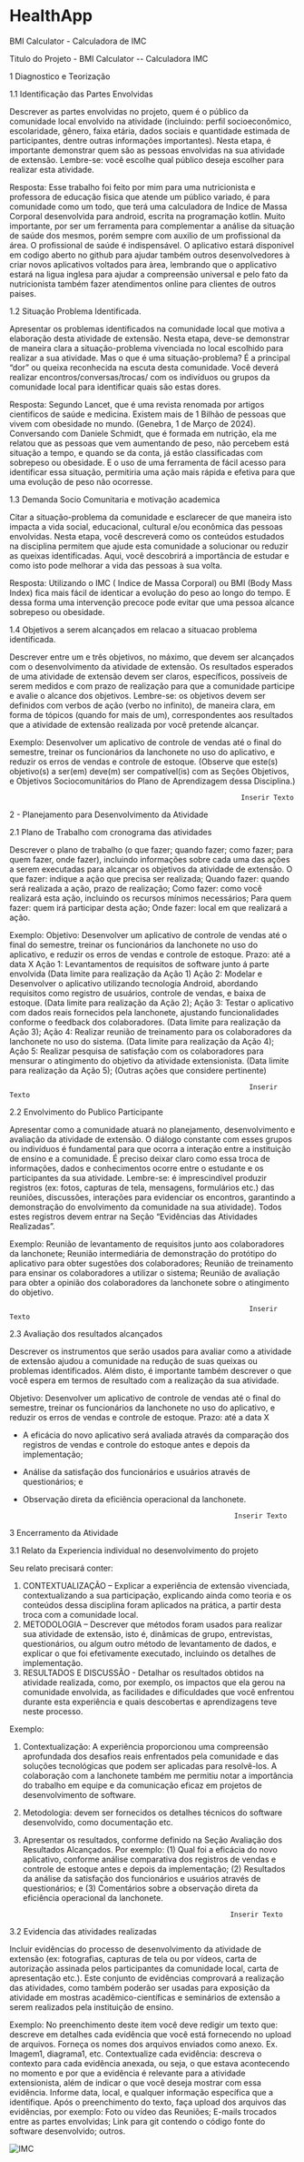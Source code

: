 # HealthApp
BMI Calculator - Calculadora de IMC

Titulo do Projeto -  BMI Calculator -- Calculadora IMC

1 Diagnostico e Teorização

1.1 Identificação das Partes Envolvidas

Descrever as partes envolvidas no projeto, quem é o público da comunidade local envolvido na atividade (incluindo: perfil socioeconômico, escolaridade, gênero, faixa etária, dados sociais e quantidade estimada de participantes, dentre outras informações importantes). Nesta etapa, é importante demonstrar quem são as pessoas envolvidas na sua atividade de extensão. Lembre-se: você escolhe qual público deseja escolher para realizar esta atividade.

Resposta: Esse trabalho foi feito por mim  para uma nutricionista e professora de educação fisica que atende um público variado,  é para comunidade como um todo,  que terá uma calculadora de Indice de Massa Corporal desenvolvida para android, escrita na programação kotlin. Muito importante, por ser um ferramenta para complementar a análise da situação de saúde dos mesmos, porém sempre com auxilio de um profissional da área. O profissional de saúde é indispensável. O aplicativo estará disponivel em codigo aberto no github para ajudar também outros desenvolvedores à criar novos aplicativos voltados para àrea, lembrando que o applicativo estará na ligua inglesa para ajudar a compreensão universal e pelo fato da nutricionista também fazer atendimentos online para clientes de outros paises.
                                                                     

1.2 Situação Problema Identificada.

Apresentar os problemas identificados na comunidade local que motiva a elaboração desta atividade de extensão. Nesta etapa, deve-se demonstrar de maneira clara a situação-problema vivenciada no local escolhido para realizar a sua atividade. Mas o que é uma situação-problema? É a principal “dor” ou queixa reconhecida na escuta desta comunidade. Você deverá realizar encontros/conversas/trocas/ com os indivíduos ou grupos da comunidade local para identificar quais são estas dores.

Resposta: Segundo Lancet, que é uma revista renomada por artigos cientificos de saúde e medicina. Existem mais de 1 Bilhão de pessoas que vivem com obesidade no mundo. (Genebra, 1 de Março de 2024). Conversando com Daniele Schmidt, que é formada em nutrição, ela me relatou que as pessoas que vem aumentando de peso, não percebem está situação a tempo, e quando se da conta, já estão classificadas com sobrepeso ou obesidade. E o uso de uma ferramenta de fácil acesso para identificar essa situação, permitiria uma ação mais rápida e efetiva para que uma evolução de peso não ocorresse.

1.3 Demanda Socio Comunitaria e motivação academica


Citar a situação-problema da comunidade e esclarecer de que maneira isto impacta a vida social, educacional, cultural e/ou econômica das pessoas envolvidas. Nesta etapa, você descreverá como os conteúdos estudados na disciplina permitem que ajude esta comunidade a solucionar ou reduzir as queixas identificadas. Aqui, você descobrirá a importância de estudar e como isto pode melhorar a vida das pessoas à sua volta.

Resposta: Utilizando o IMC ( Indice de Massa Corporal) ou BMI (Body Mass Index) fica mais fácil de identicar a evolução do peso ao longo do tempo. E dessa forma uma intervenção precoce pode evitar que uma pessoa alcance sobrepeso ou obesidade. 

1.4 Objetivos a serem alcançados em relacao a situacao problema identificada.

Descrever entre um e três objetivos, no máximo, que devem ser alcançados com o desenvolvimento da atividade de extensão. Os resultados esperados de uma atividade de extensão devem ser claros, específicos, possíveis de serem medidos e com prazo de realização para que a comunidade participe e avalie o alcance dos objetivos. Lembre-se: os objetivos devem ser definidos com verbos de ação (verbo no infinito), de maneira clara, em forma de tópicos (quando for mais de um), correspondentes aos resultados que a atividade de extensão realizada por você pretende alcançar.

Exemplo:
Desenvolver um aplicativo de controle de vendas até o final do semestre, treinar os funcionários da lanchonete no uso do aplicativo, e reduzir os erros de vendas e controle de estoque.
(Observe que este(s) objetivo(s) a ser(em) deve(m) ser compatível(is) com as Seções Objetivos, e Objetivos Sociocomunitários do Plano de Aprendizagem dessa Disciplina.) 

                                                             Inserir Texto

2 - Planejamento para Desenvolvimento da Atividade 

2.1 Plano de Trabalho com cronograma das atividades

Descrever o plano de trabalho (o que fazer; quando fazer; como fazer; para quem fazer, onde fazer), incluindo informações sobre cada uma das ações a serem executadas para alcançar os objetivos da atividade de extensão.
O que fazer: indique a ação que precisa ser realizada;
Quando fazer: quando será realizada a ação, prazo de realização;
Como fazer: como você realizará esta ação, incluindo os recursos mínimos necessários;
Para quem fazer: quem irá participar desta ação;
Onde fazer: local em que realizará a ação.

Exemplo:
Objetivo: Desenvolver um aplicativo de controle de vendas até o final do semestre, treinar os funcionários da lanchonete no uso do aplicativo, e reduzir os erros de vendas e controle de estoque. Prazo: até a data X
Ação 1: Levantamentos de requisitos de software junto á parte envolvida (Data limite para realização da Ação 1)
Ação 2: Modelar e Desenvolver o aplicativo utilizando tecnologia Android, abordando requisitos como registro de usuários, controle de vendas, e baixa de estoque. (Data limite para realização da Ação 2);
Ação 3: Testar o aplicativo com dados reais fornecidos pela lanchonete, ajustando funcionalidades conforme o feedback dos colaboradores. (Data limite para realização da Ação 3);
Ação 4: Realizar reunião de treinamento para os colaboradores da lanchonete no uso do sistema. (Data limite para realização da Ação 4);
Ação 5: Realizar pesquisa de satisfação com os colaboradores para mensurar o atingimento do objetivo da atividade extensionista. (Data limite para realização da Ação 5);
(Outras ações que considere pertinente) 

                                                               Inserir Texto

2.2 Envolvimento do Publico Participante

Apresentar como a comunidade atuará no planejamento, desenvolvimento e avaliação da atividade de extensão. O diálogo constante com esses grupos ou indivíduos é fundamental para que ocorra a interação entre a instituição de ensino e a comunidade. É preciso deixar claro como essa troca de informações, dados e conhecimentos ocorre entre o estudante e os participantes da sua atividade. Lembre-se: é imprescindível produzir registros (ex: fotos, capturas de tela, mensagens, formulários etc.) das reuniões, discussões, interações para evidenciar os encontros, garantindo a demonstração do envolvimento da comunidade na sua atividade). Todos estes registros devem entrar na Seção “Evidências das Atividades Realizadas”.

Exemplo:
Reunião de levantamento de requisitos junto aos colaboradores da lanchonete;
Reunião intermediária de demonstração do protótipo do aplicativo para obter sugestões dos colaboradores;
Reunião de treinamento para ensinar os colaboradores a utilizar o sistema;
Reunião de avaliação para obter a opinião dos colaboradores da lanchonete sobre o atingimento do objetivo. 

                                                               Inserir Texto

2.3 Avaliação dos resultados alcançados

Descrever os instrumentos que serão usados para avaliar como a atividade de extensão ajudou a comunidade na redução de suas queixas ou problemas identificados. Além disto, é importante também descrever o que você espera em termos de resultado com a realização da sua atividade.

Objetivo: Desenvolver um aplicativo de controle de vendas até o final do semestre, treinar os funcionários da lanchonete no uso do aplicativo, e reduzir os erros de vendas e controle de estoque. Prazo: até a data X
- A eficácia do novo aplicativo será avaliada através da comparação dos registros de vendas e controle do estoque antes e depois da implementação;
- Análise da satisfação dos funcionários e usuários através de questionários; e
- Observação direta da eficiência operacional da lanchonete. 

                                                          Inserir Texto


3 Encerramento da Atividade

3.1 Relato da Experiencia individual no desenvolvimento do projeto


Seu relato precisará conter:
1. CONTEXTUALIZAÇÃO – Explicar a experiência de extensão vivenciada, contextualizando a sua participação, explicando ainda como teoria e os conteúdos dessa disciplina foram aplicados na prática, a partir desta troca com a comunidade local.
2. METODOLOGIA – Descrever que métodos foram usados para realizar sua atividade de extensão, isto é, dinâmicas de grupo, entrevistas, questionários, ou algum outro método de levantamento de dados, e explicar o que foi efetivamente executado, incluindo os detalhes de implementação.
3. RESULTADOS E DISCUSSÃO - Detalhar os resultados obtidos na atividade realizada, como, por exemplo, os impactos que ela gerou na comunidade envolvida, as facilidades e dificuldades que você enfrentou durante esta experiência e quais descobertas e aprendizagens teve neste processo.

Exemplo:
1. Contextualização: A experiência proporcionou uma compreensão aprofundada dos desafios reais enfrentados pela comunidade e das soluções tecnológicas que podem ser aplicadas para resolvê-los. A colaboração com a lanchonete também me permitiu notar a importância do trabalho em equipe e da comunicação eficaz em projetos de desenvolvimento de software.
2. Metodologia: devem ser fornecidos os detalhes técnicos do software desenvolvido, como documentação etc.
3. Apresentar os resultados, conforme definido na Seção Avaliação dos Resultados Alcançados. Por exemplo: (1) Qual foi a eficácia do novo aplicativo, conforme análise comparativa dos registros de vendas e controle de estoque antes e depois da implementação; (2) Resultados da análise da satisfação dos funcionários e usuários através de questionários; e (3) Comentários sobre a observação direta da eficiência operacional da lanchonete. 

                                                          Inserir Texto

3.2 Evidencia das atividades realizadas

Incluir evidências do processo de desenvolvimento da atividade de extensão (ex: fotografias, capturas de tela ou por vídeos, carta de autorização assinada pelos participantes da comunidade local, carta de apresentação etc.). Este conjunto de evidências comprovará a realização das atividades, como também poderão ser usadas para exposição da atividade em mostras acadêmico-científicas e seminários de extensão a serem realizados pela instituição de ensino.


Exemplo:
No preenchimento deste item você deve redigir um texto que:
descreve em detalhes cada evidência que você está fornecendo no upload de arquivos. Forneça os nomes dos arquivos enviados como anexo. Ex. Imagem1, diagrama1, etc.
Contextualize cada evidência: descreva o contexto para cada evidência anexada, ou seja, o que estava acontecendo no momento e por que a evidência é relevante para a atividade extensionista, além de indicar o que você deseja mostrar com essa evidência. Informe data, local, e qualquer informação específica que a identifique.
Após o preenchimento do texto, faça upload dos arquivos das evidências, por exemplo:
Foto ou vídeo das Reuniões;
E-mails trocados entre as partes envolvidas;
Link para git contendo o código fonte do software desenvolvido;
outros. 





![IMC ](https://github.com/user-attachments/assets/545407a5-cecd-40c4-b93d-4cd6323f56fa)





















